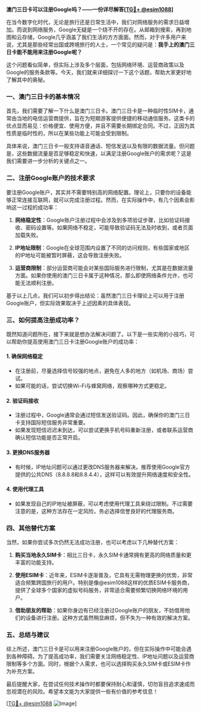 **澳门三日卡可以注册Google吗？——一份详尽解答[[TG💪+ @esim1088](https://t.me/s/esim1088)]**

在当今数字化时代，无论是旅行还是日常生活中，我们对网络服务的需求日益增加。而说到网络服务，Google无疑是一个绕不开的存在。从邮箱到搜索，再到地图和云存储，Google几乎涵盖了我们生活的方方面面。然而，对于许多用户来说，尤其是那些经常出国或跨境旅行的人士，一个常见的疑问是：**我手上的澳门三日卡能不能用来注册Google呢？**

这个问题看似简单，但实际上涉及多个层面，包括网络环境、运营商政策以及Google的服务条款等。今天，我们就来详细探讨一下这个话题，帮助大家更好地了解其中的奥秘。

### **一、澳门三日卡的基本情况**

首先，我们需要了解一下什么是澳门三日卡。澳门三日卡是一种临时性SIM卡，通常由当地的电信运营商提供，旨在为短期游客提供便捷的移动通信服务。这类卡的优点显而易见：价格便宜、使用方便，并且不需要长期绑定合同。不过，正因为其性质是临时性的，所以在某些功能上可能会受到限制。

具体来说，澳门三日卡一般支持语音通话、短信发送以及有限的数据流量。但问题是，这些数据流量是否足够稳定和快速，以满足注册Google账户的需求呢？这是我们需要进一步分析的关键点之一。

### **二、注册Google账户的技术要求**

要注册Google账户，其实并不需要特别高的网络配置。理论上，只要你的设备能够正常连接互联网，就可以完成注册过程。然而，在实际操作中，有几个因素会影响这一过程的成功率：

1. **网络稳定性**：Google账户注册过程中会涉及到多项验证步骤，比如验证码接收、密码设置等。如果网络不稳定，可能导致验证码无法及时收到，或者页面加载失败。
   
2. **IP地址限制**：Google在全球范围内设置了不同的访问规则，有些国家或地区的IP地址可能被暂时屏蔽，这会导致注册失败。

3. **运营商限制**：部分运营商可能会对某些国际服务进行限制，尤其是在数据流量方面。如果你使用的澳门三日卡属于这种情况，那么即使网络条件允许，也可能无法顺利注册。

基于以上几点，我们可以初步得出结论：虽然澳门三日卡理论上可以用于注册Google账户，但实际效果取决于上述因素的具体表现。

### **三、如何提高注册成功率？**

既然知道问题所在，接下来就是想办法解决问题了。以下是一些实用的小技巧，可以帮助你提高使用澳门三日卡注册Google账户的成功率：

#### **1. 确保网络稳定**
   - 在注册前，尽量选择信号较强的地点，避免在人多的地方（如机场、商场）尝试。
   - 如果可能的话，尝试切换Wi-Fi与蜂窝网络，观察哪种方式更稳定。

#### **2. 验证码接收**
   - 注册过程中，Google通常会通过短信发送验证码。因此，确保你的澳门三日卡支持国际短信服务非常重要。
   - 如果发现短信迟迟未到达，可以尝试更换手机号码重新注册，或者联系运营商确认短信功能是否正常开启。

#### **3. 更换DNS服务器**
   - 有时候，IP地址问题可以通过更改DNS服务器来解决。推荐使用Google官方提供的公共DNS（8.8.8.8和8.8.4.4），这样可以有效提升网络速度和安全性。

#### **4. 使用代理工具**
   - 如果发现自己的IP地址被屏蔽，可以考虑使用代理工具来绕过限制。不过需要注意的是，这种方法存在一定风险，务必选择信誉良好的代理服务商。

### **四、其他替代方案**

当然，如果你尝试多次仍然无法成功注册，也可以考虑以下几种替代方案：

1. **购买当地永久SIM卡**：相比三日卡，永久SIM卡通常拥有更高的网络质量和更丰富的功能支持。
   
2. **使用ESIM卡**：近年来，ESIM卡逐渐普及，它具有无需物理更换的优势，非常适合频繁跨国旅行的用户。特别是像@esim1088这样的优质ESIM卡服务商，提供了全球多个国家的虚拟号码服务，非常适合需要频繁切换网络环境的用户。

3. **借助朋友的帮助**：如果你身边有已经注册过Google账户的朋友，不妨借用他们的设备进行注册。这种方式虽然稍显麻烦，但不失为一种有效的解决方案。

### **五、总结与建议**

综上所述，澳门三日卡是可以用来注册Google账户的，但在实际操作中可能会遇到各种障碍。为了提高成功率，我们需要关注网络稳定性、IP地址问题以及运营商限制等多个方面。同时，根据个人需求，也可以选择购买永久SIM卡或ESIM卡作为补充方案。

最后提醒大家，在尝试任何技术操作时都要保持耐心和谨慎，切勿盲目追求速成而忽视潜在的风险。希望本文能为大家提供一些有价值的参考信息！

[[TG💪+ @esim1088](https://t.me/s/esim1088) ![Image](https://i.postimg.cc/4NQfJmqS/Snipaste-2025-05-13-00-14-12.png)]